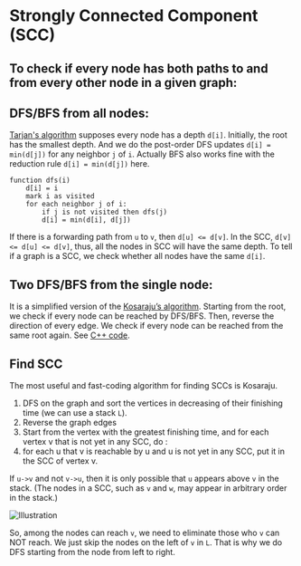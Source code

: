 # Strongly Connected Component (SCC)


## To check if every node has both paths to and from every other node in a given graph:

DFS/BFS from all nodes:
---
[Tarjan's algorithm](https://en.wikipedia.org/wiki/Tarjan%27s_strongly_connected_components_algorithm) supposes every node has a depth `d[i]`. Initially, the root has the smallest depth. And we do the post-order DFS updates `d[i] = min(d[j])` for any neighbor `j` of `i`. Actually BFS also works fine with the reduction rule `d[i] = min(d[j])` here.

    function dfs(i)
        d[i] = i
        mark i as visited
        for each neighbor j of i: 
            if j is not visited then dfs(j)
            d[i] = min(d[i], d[j])

If there is a forwarding path from `u` to `v`, then `d[u] <= d[v]`. In the SCC, `d[v] <= d[u] <= d[v]`, thus, all the nodes in SCC will have the same depth. To tell if a graph is a SCC, we check whether all nodes have the same `d[i]`.

Two DFS/BFS from the single node:
---
It is a simplified version of the [Kosaraju’s algorithm](https://www.geeksforgeeks.org/strongly-connected-components/). Starting from the root, we check if every node can be reached by DFS/BFS. Then, reverse the direction of every edge. We check if every node can be reached from the same root again. See [C++ code](http://codeforces.com/contest/475/submission/8140615).

## Find SCC

The most useful and fast-coding algorithm for finding SCCs is Kosaraju.

1. DFS on the graph and sort the vertices in decreasing of their finishing time (we can use a stack `L`).
2. Reverse the graph edges
2. Start from the vertex with the greatest finishing time, and for each vertex v that is not yet in any SCC, do : 
3. for each u that v is reachable by u and u is not yet in any SCC, put it in the SCC of vertex v.

If `u->v` and not `v->u`, then it is only possible that `u` appears above `v` in the stack. (The nodes in a SCC, such as `v` and `w`, may appear in arbitrary order in the stack.)

![Illustration](/kosaraju.png)

So, among the nodes can reach `v`, we need to eliminate those who `v` can NOT reach. We just skip the nodes on the left of `v` in `L`. That is why we do DFS starting from the node from left to right.



